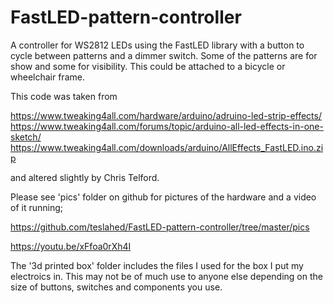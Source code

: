 # FastLED-pattern-controller
A controller for WS2812 LEDs using the FastLED library with a button to cycle between patterns and a dimmer switch. Some of the patterns are for show and some for visibility. This could be attached to a bicycle or wheelchair frame.


This code was taken from 

  https://www.tweaking4all.com/hardware/arduino/adruino-led-strip-effects/ 
  https://www.tweaking4all.com/forums/topic/arduino-all-led-effects-in-one-sketch/
  https://www.tweaking4all.com/downloads/arduino/AllEffects_FastLED.ino.zip
  
and altered slightly by Chris Telford.

Please see 'pics' folder on github for pictures of the hardware and a video of it running;

https://github.com/teslahed/FastLED-pattern-controller/tree/master/pics

https://youtu.be/xFfoa0rXh4I


The '3d printed box' folder includes the files I used for the box I put my electroics in. This may not be of much use to anyone else depending on the size of buttons, switches and components you use.
